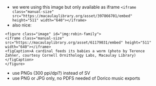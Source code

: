 - we were using this image but only available as iframe
      `<iframe class="manual-size" src="https://macaulaylibrary.org/asset/397866701/embed" height="511" width="640"></iframe>`
- also nice:
````
<figure class="image" id="img:robin-family">
<iframe class="manual-size" src="https://macaulaylibrary.org/asset/61179031/embed" height="511" width="640"></iframe>
<figCaption>A cardinal feeds its babies a worm (photo by Terence Zahner, courtesy Cornell Ornithology Labs, Macaulay Library)</figCaption>
</figure>
````

- use PNGs (300 ppi/dpi?) instead of SV
- use PNG or JPG only, no PDFS needed of Dorico music exports
